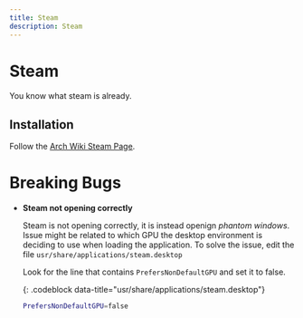 ```yaml
---
title: Steam
description: Steam
---
```


# Steam

You know what steam is already.

## Installation

Follow the [Arch Wiki Steam Page](https://wiki.archlinux.org/title/Steam).

# Breaking Bugs

- **Steam not opening correctly**

  Steam is not opening correctly, it is instead openign _phantom windows_. Issue might be related to which GPU the desktop environment is deciding to use when loading the application. To solve the issue, edit the file `usr/share/applications/steam.desktop`

  Look for the line that contains `PrefersNonDefaultGPU` and set it to false.

  {: .codeblock data-title="usr/share/applications/steam.desktop"}
  ```sh
  PrefersNonDefaultGPU=false
  ```
